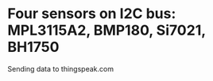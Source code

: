 Four sensors on I2C bus: MPL3115A2, BMP180, Si7021, BH1750
==========================================================
Sending data to thingspeak.com
